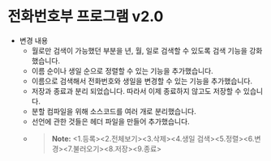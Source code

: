# 전화번호부 프로그램 v2.0



- 변경 내용
  - 월로만 검색이 가능했던 부분을 년, 월, 일로 검색할 수 있도록 검색 기능을 강화했습니다.
  - 이름 순이나 생일 순으로 정렬할 수 있는 기능을 추가했습니다.
  - 이름으로 검색해서 전화번호와 생일을 변경할 수 있는 기능을 추가했습니다.
  - 저장과 종료과 분리 되었습니다. 따라서 이제 종료하지 않고도 저장할 수 있습니다.
  - 분할 컴파일을 위해 소스코드를 여러 개로 분리했습니다.
  - 선언에 관한 것들은 헤더 파일을 만들어 추가했습니다.
  - > **Note:** <1.등록><2.전체보기><3.삭제><4.생일 검색><5.정렬><6.변경><7.불러오기><8.저장><9.종료>
